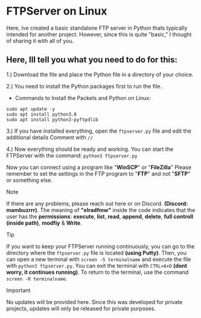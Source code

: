 # FTPServer on Linux

Here, Ive created a basic standalone FTP server in Python thats typically intended for another project. However, since this is quite "basic," I thought of sharing it with all of you.

## Here, Ill tell you what you need to do for this:

1.) Download the file and place the Python file in a directory of your choice.

2.) You need to install the Python packages first to run the file.

- Commands to Install the Packets and Python on Linux:
```
sudo apt update -y
sudo apt install python3.8
sudo apt install python3-pyftpdlib
```

3.) If you have installed everything, open the `ftpserver.py` file and edit the additional details Comment with `//`

4.) Now everything should be ready and working. You can start the FTPServer with the command: `python3 ftpserver.py`

Now you can connect using a program like "**WinSCP**" or "**FileZilla**" Please remember to set the settings in the FTP program to "**FTP**" and not "**SFTP**" or something else.

> [!NOTE]
> If there are any problems, please reach out here or on Discord. **(Discord: mambuzrrr)**. The meaning of **"elradfmw"** inside the code indicates that the user has the **permissions**: **execute**, **list**, **read**, **append**, **delete**, **full controll (inside path)**, **modfiy** & **Write**.

> [!TIP]
> If you want to keep your FTPServer running continuously, you can go to the directory where the `ftpserver.py` file is located **(using Putty)**. Then, you can open a new terminal with `screen -S terminalname` and execute the file with `python3 ftpserver.py`. You can exit the terminal with `CTRL+A+D` **(dont worry, it continues running)**. To return to the terminal, use the command `screen -R terminalname`.

> [!IMPORTANT]
> No updates will be provided here. Since this was developed for private projects, updates will only be released for private purposes.
